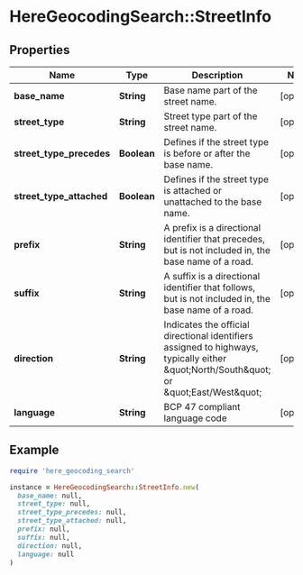# HereGeocodingSearch::StreetInfo

## Properties

| Name | Type | Description | Notes |
| ---- | ---- | ----------- | ----- |
| **base_name** | **String** | Base name part of the street name. | [optional] |
| **street_type** | **String** | Street type part of the street name. | [optional] |
| **street_type_precedes** | **Boolean** | Defines if the street type is before or after the base name. | [optional] |
| **street_type_attached** | **Boolean** | Defines if the street type is attached or unattached to the base name. | [optional] |
| **prefix** | **String** | A prefix is a directional identifier that precedes, but is not included in, the base name of a road. | [optional] |
| **suffix** | **String** | A suffix is a directional identifier that follows, but is not included in, the base name of a road. | [optional] |
| **direction** | **String** | Indicates the official directional identifiers assigned to highways, typically either \&quot;North/South\&quot; or \&quot;East/West\&quot; | [optional] |
| **language** | **String** | BCP 47 compliant language code | [optional] |

## Example

```ruby
require 'here_geocoding_search'

instance = HereGeocodingSearch::StreetInfo.new(
  base_name: null,
  street_type: null,
  street_type_precedes: null,
  street_type_attached: null,
  prefix: null,
  suffix: null,
  direction: null,
  language: null
)
```

